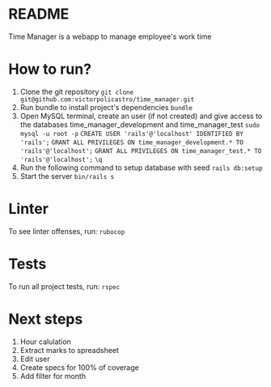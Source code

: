 # README

Time Manager is a webapp to manage employee's work time

# How to run?
1. Clone the git repository
  `git clone git@github.com:victorpolicastro/time_manager.git`
2. Run bundle to install project's dependencies
  `bundle`
3. Open MySQL terminal, create an user (if not created) and give access to the databases time_manager_development and time_manager_test
  `sudo mysql -u root -p`
  `CREATE USER 'rails'@'localhost' IDENTIFIED BY 'rails';`
  `GRANT ALL PRIVILEGES ON time_manager_development.* TO 'rails'@'localhost';`
  `GRANT ALL PRIVILEGES ON time_manager_test.* TO 'rails'@'localhost';`
  `\q`
4. Run the following command to setup database with seed
  `rails db:setup`
5. Start the server
  `bin/rails s`

# Linter
To see linter offenses, run:
  `rubocop`

# Tests
To run all project tests, run:
  `rspec`

# Next steps
1. Hour calulation
2. Extract marks to spreadsheet
3. Edit user
4. Create specs for 100% of coverage
5. Add filter for month
